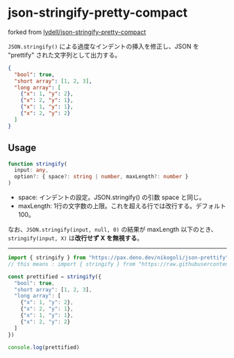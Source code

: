 # json-stringify-pretty-compact

forked from [lydell/json-stringify-pretty-compact](https://github.com/lydell/json-stringify-pretty-compact)

`JSON.stringify()` による過度なインデントの挿入を修正し、JSON を "prettify" された文字列として出力する。
```json
{
  "bool": true,
  "short array": [1, 2, 3],
  "long array": [
    {"x": 1, "y": 2},
    {"x": 2, "y": 1},
    {"x": 1, "y": 1},
    {"x": 2, "y": 2}
  ]
}
```

## Usage
```ts
function stringify(
  input: any,
  option?: { space?: string | number, maxLength?: number }
)
```
- space: インデントの設定。JSON.stringify() の引数 space と同じ。
- maxLength: 1行の文字数の上限。これを超える行では改行する。デフォルト 100。

なお、`JSON.stringify(input, null, 0)` の結果が maxLength 以下のとき、`stringify(input, X)` は**改行せず X を無視する**。

------

```ts
import { stringify } from "https://pax.deno.dev/nikogoli/json-prettify"
// this means : import { stringify } from "https://raw.githubusercontent.com/nikogoli/json-prettify/master/mod.ts"

const prettified = stringify({
  "bool": true,
  "short array": [1, 2, 3],
  "long array": [
    {"x": 1, "y": 2},
    {"x": 2, "y": 1},
    {"x": 1, "y": 1},
    {"x": 2, "y": 2}
  ]
})

console.log(prettified)
```